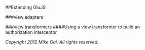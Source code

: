 ##Extending GluJS


###view adapters


###view transformers
####Using a view transformer to build an authorization interceptor

*Copyright 2012 Mike Gai. All rights reserved.*